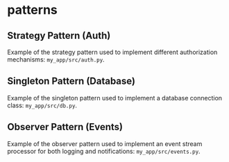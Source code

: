 # patterns

## Strategy Pattern (Auth)

Example of the strategy pattern used to implement different authorization mechanisms: `my_app/src/auth.py`.

## Singleton Pattern (Database)

Example of the singleton pattern used to implement a database connection class: `my_app/src/db.py`.

## Observer Pattern (Events)

Example of the observer pattern used to implement an event stream processor for both logging and notifications: `my_app/src/events.py`.
